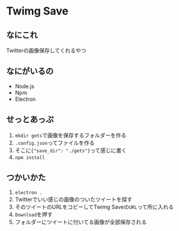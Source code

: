 # Twimg Save
## なにこれ
Twitterの画像保存してくれるやつ
## なにがいるの
- Node.js
- Npm
- Electron
## せっとあっぷ
1. `mkdir gets`で画像を保存するフォルダーを作る
1. `.config.json`ってファイルを作る
2. そこに`{"save_dir": "./gets"}`って感じに書く
3. `npm install`
## つかいかた
1. `electron .`
2. Twitterでいい感じの画像のついたツイートを探す
3. そのツイートのURLをコピーしてTwimg Saveの`URL`って所に入れる
4. `Download`を押す
5. フォルダーにツイートに付いてる画像が全部保存される

